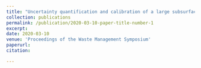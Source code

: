 ```yaml
---
title: "Uncertainty quantification and calibration of a large subsurface flow and transport model using the ensemble Kalman filter"
collection: publications
permalink: /publication/2020-03-10-paper-title-number-1
excerpt:
date: 2020-03-10
venue: 'Proceedings of the Waste Management Symposium'
paperurl:
citation:

---
```

